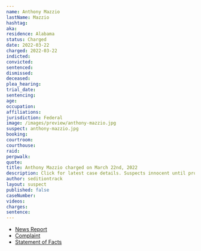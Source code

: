 ```yaml
---
name: Anthony Mazzio
lastName: Mazzio
hashtag:
aka:
residence: Alabama
status: Charged
date: 2022-03-22
charged: 2022-03-22
indicted:
convicted:
sentenced:
dismissed:
deceased:
plea_hearing:
trial_date:
sentencing:
age:
occupation:
affiliations:
jurisdiction: Federal
image: /images/preview/anthony-mazzio.jpg
suspect: anthony-mazzio.jpg
booking:
courtroom:
courthouse:
raid:
perpwalk:
quote:
title: Anthony Mazzio charged on March 22nd, 2022
description: Click for latest case details. Suspects innocent until proven guilty.
author: seditiontrack
layout: suspect
published: false
caseNumber:
videos:
charges:
sentence:
---
```


- [News Report]()
- [Complaint](https://www.justice.gov/usao-dc/case-multi-defendant/file/1490451/download)
- [Statement of Facts](https://www.justice.gov/usao-dc/case-multi-defendant/file/1490456/download)
